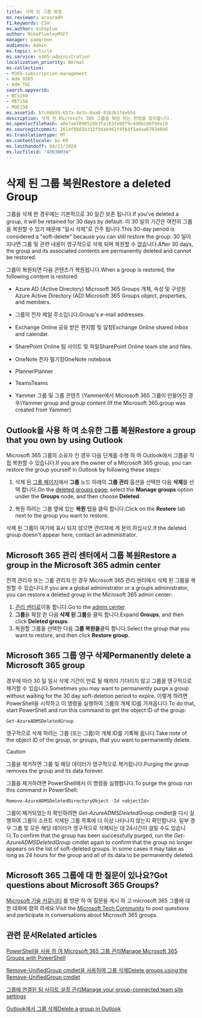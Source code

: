 ```yaml
---
title: 삭제 된 그룹 복원
ms.reviewer: arvaradh
f1.keywords: CSH
ms.author: mikeplum
author: MikePlumleyMSFT
manager: pamgreen
audience: Admin
ms.topic: article
ms.service: o365-administration
localization_priority: Normal
ms.collection:
- M365-subscription-management
- Adm_O365
- Adm_TOC
search.appverid:
- BCS160
- MET150
- MOE150
ms.assetid: b7c66b59-657a-4e1a-8aa0-8163b1f4eb54
description: 삭제 된 Microsoft 365 그룹을 복원 하는 방법을 알아봅니다.
ms.openlocfilehash: a0e7aef090528b3fa183fe08f9c4d06c86f94a10
ms.sourcegitcommit: 2614f8b81b332f8dab461f4f64f3adaa6703e0d6
ms.translationtype: MT
ms.contentlocale: ko-KR
ms.lasthandoff: 04/21/2020
ms.locfileid: "43630034"
---
```

# <a name="restore-a-deleted-group"></a><span data-ttu-id="d1e8b-103">삭제 된 그룹 복원</span><span class="sxs-lookup"><span data-stu-id="d1e8b-103">Restore a deleted Group</span></span>

<span data-ttu-id="d1e8b-104">그룹을 삭제 한 경우에는 기본적으로 30 일간 보존 됩니다.</span><span class="sxs-lookup"><span data-stu-id="d1e8b-104">If you've deleted a group, it will be retained for 30 days by default.</span></span> <span data-ttu-id="d1e8b-105">이 30 일의 기간은 여전히 그룹을 복원할 수 있기 때문에 "일시 삭제"로 간주 됩니다.</span><span class="sxs-lookup"><span data-stu-id="d1e8b-105">This 30-day period is considered a "soft-delete" because you can still restore the group.</span></span> <span data-ttu-id="d1e8b-106">30 일이 지나면 그룹 및 관련 내용이 영구적으로 삭제 되며 복원할 수 없습니다.</span><span class="sxs-lookup"><span data-stu-id="d1e8b-106">After 30 days, the group and its associated contents are permanently deleted and cannot be restored.</span></span>

<span data-ttu-id="d1e8b-107">그룹이 복원되면 다음 콘텐츠가 복원됩니다.</span><span class="sxs-lookup"><span data-stu-id="d1e8b-107">When a group is restored, the following content is restored:</span></span>
  
- <span data-ttu-id="d1e8b-108">Azure AD (Active Directory) Microsoft 365 Groups 개체, 속성 및 구성원</span><span class="sxs-lookup"><span data-stu-id="d1e8b-108">Azure Active Directory (AD) Microsoft 365 Groups object, properties, and members.</span></span>
    
- <span data-ttu-id="d1e8b-109">그룹의 전자 메일 주소입니다.</span><span class="sxs-lookup"><span data-stu-id="d1e8b-109">Group's e-mail addresses.</span></span>
    
- <span data-ttu-id="d1e8b-110">Exchange Online 공유 받은 편지함 및 일정</span><span class="sxs-lookup"><span data-stu-id="d1e8b-110">Exchange Online shared Inbox and calendar.</span></span>
    
- <span data-ttu-id="d1e8b-111">SharePoint Online 팀 사이트 및 파일</span><span class="sxs-lookup"><span data-stu-id="d1e8b-111">SharePoint Online team site and files.</span></span>
    
- <span data-ttu-id="d1e8b-112">OneNote 전자 필기장</span><span class="sxs-lookup"><span data-stu-id="d1e8b-112">OneNote notebook</span></span>
    
- <span data-ttu-id="d1e8b-113">Planner</span><span class="sxs-lookup"><span data-stu-id="d1e8b-113">Planner</span></span>
    
- <span data-ttu-id="d1e8b-114">Teams</span><span class="sxs-lookup"><span data-stu-id="d1e8b-114">Teams</span></span>

- <span data-ttu-id="d1e8b-115">Yammer 그룹 및 그룹 콘텐츠 (Yammer에서 Microsoft 365 그룹이 만들어진 경우)</span><span class="sxs-lookup"><span data-stu-id="d1e8b-115">Yammer group and group content (If the Microsoft 365 group was created from Yammer)</span></span>

## <a name="restore-a-group-that-you-own-by-using-outlook"></a><span data-ttu-id="d1e8b-116">Outlook을 사용 하 여 소유한 그룹 복원</span><span class="sxs-lookup"><span data-stu-id="d1e8b-116">Restore a group that you own by using Outlook</span></span>

<span data-ttu-id="d1e8b-117">Microsoft 365 그룹의 소유자 인 경우 다음 단계를 수행 하 여 Outlook에서 그룹을 직접 복원할 수 있습니다.</span><span class="sxs-lookup"><span data-stu-id="d1e8b-117">If you are the owner of a Microsoft 365 group, you can restore the group yourself in Outlook by following these steps:</span></span>

1. <span data-ttu-id="d1e8b-118">삭제 된 [그룹 페이지](https://outlook.office.com/people/group/deleted)에서 **그룹** 노드 아래의 **그룹 관리** 옵션을 선택한 다음 **삭제**를 선택 합니다.</span><span class="sxs-lookup"><span data-stu-id="d1e8b-118">On the [deleted groups page](https://outlook.office.com/people/group/deleted), select the **Manage groups** option under the **Groups** node, and then choose **Deleted**.</span></span>

2. <span data-ttu-id="d1e8b-119">복원 하려는 그룹 옆에 있는 **복원** 탭을 클릭 합니다.</span><span class="sxs-lookup"><span data-stu-id="d1e8b-119">Click on the **Restore** tab next to the group you want to restore.</span></span>

<span data-ttu-id="d1e8b-120">삭제 된 그룹이 여기에 표시 되지 않으면 관리자에 게 문의 하십시오.</span><span class="sxs-lookup"><span data-stu-id="d1e8b-120">If the deleted group doesn't appear here, contact an administrator.</span></span>

## <a name="restore-a-group-in-the-microsoft-365-admin-center"></a><span data-ttu-id="d1e8b-121">Microsoft 365 관리 센터에서 그룹 복원</span><span class="sxs-lookup"><span data-stu-id="d1e8b-121">Restore a group in the Microsoft 365 admin center</span></span>

<span data-ttu-id="d1e8b-122">전역 관리자 또는 그룹 관리자 인 경우 Microsoft 365 관리 센터에서 삭제 된 그룹을 복원할 수 있습니다.</span><span class="sxs-lookup"><span data-stu-id="d1e8b-122">If you are a global administrator or a groups administrator, you can restore a deleted group in the Microsoft 365 admin center:</span></span>

1. <span data-ttu-id="d1e8b-123">[관리 센터로](https://admin.microsoft.com)이동 합니다.</span><span class="sxs-lookup"><span data-stu-id="d1e8b-123">Go to the [admin center](https://admin.microsoft.com).</span></span>
2. <span data-ttu-id="d1e8b-124">**그룹**을 확장 한 다음 **삭제 된 그룹**을 클릭 합니다.</span><span class="sxs-lookup"><span data-stu-id="d1e8b-124">Expand **Groups**, and then click **Deleted groups**.</span></span>
3. <span data-ttu-id="d1e8b-125">복원할 그룹을 선택한 다음 **그룹 복원을**클릭 합니다.</span><span class="sxs-lookup"><span data-stu-id="d1e8b-125">Select the group that you want to restore, and then click **Restore group**.</span></span>
  
## <a name="permanently-delete-a-microsoft-365-group"></a><span data-ttu-id="d1e8b-126">Microsoft 365 그룹 영구 삭제</span><span class="sxs-lookup"><span data-stu-id="d1e8b-126">Permanently delete a Microsoft 365 group</span></span>

<span data-ttu-id="d1e8b-127">경우에 따라 30 일 일시 삭제 기간이 만료 될 때까지 기다리지 않고 그룹을 영구적으로 제거할 수 있습니다.</span><span class="sxs-lookup"><span data-stu-id="d1e8b-127">Sometimes you may want to permanently purge a group without waiting for the 30 day soft-deletion period to expire.</span></span> <span data-ttu-id="d1e8b-128">이렇게 하려면 PowerShell을 시작하고 이 명령을 실행하여 그룹의 개체 ID를 가져옵니다.</span><span class="sxs-lookup"><span data-stu-id="d1e8b-128">To do that, start PowerShell and run this command to get the object ID of the group:</span></span>
  
```
Get-AzureADMSDeletedGroup
```

<span data-ttu-id="d1e8b-129">영구적으로 삭제 하려는 그룹 (또는 그룹)의 개체 ID를 기록해 둡니다.</span><span class="sxs-lookup"><span data-stu-id="d1e8b-129">Take note of the object ID of the group, or groups, that you want to permanently delete.</span></span>
  
> [!CAUTION]
> <span data-ttu-id="d1e8b-130">그룹을 제거하면 그룹 및 해당 데이터가 영구적으로 제거됩니다.</span><span class="sxs-lookup"><span data-stu-id="d1e8b-130">Purging the group removes the group and its data forever.</span></span> 
  
<span data-ttu-id="d1e8b-131">그룹을 제거하려면 PowerShell에서 이 명령을 실행합니다.</span><span class="sxs-lookup"><span data-stu-id="d1e8b-131">To purge the group run this command in PowerShell:</span></span>
  
```
Remove-AzureADMSDeletedDirectoryObject -Id <objectId>
```

<span data-ttu-id="d1e8b-p103">그룹이 제거되었는지 확인하려면  *Get-AzureADMSDeletedGroup*  cmdlet을 다시 실행하여 그룹이 소프트 삭제된 그룹 목록에 더 이상 나타나지 않는지 확인합니다. 일부 경우 그룹 및 모든 해당 데이터가 영구적으로 삭제되는 데 24시간이 걸릴 수도 있습니다.</span><span class="sxs-lookup"><span data-stu-id="d1e8b-p103">To confirm that the group has been successfully purged, run the  *Get-AzureADMSDeletedGroup*  cmdlet again to confirm that the group no longer appears on the list of soft-deleted groups. In some cases it may take as long as 24 hours for the group and all of its data to be permanently deleted.</span></span> 
  
## <a name="got-questions-about-microsoft-365-groups"></a><span data-ttu-id="d1e8b-134">Microsoft 365 그룹에 대 한 질문이 있나요?</span><span class="sxs-lookup"><span data-stu-id="d1e8b-134">Got questions about Microsoft 365 Groups?</span></span>

<span data-ttu-id="d1e8b-135">[Microsoft 기술 커뮤니티](https://techcommunity.microsoft.com/t5/Office-365-Groups/ct-p/Office365Groups) 를 방문 하 여 질문을 게시 하 고 microsoft 365 그룹에 대 한 대화에 참여 하세요.</span><span class="sxs-lookup"><span data-stu-id="d1e8b-135">Visit the [Microsoft Tech Community](https://techcommunity.microsoft.com/t5/Office-365-Groups/ct-p/Office365Groups) to post questions and participate in conversations about Microsoft 365 groups.</span></span> 
  
## <a name="related-articles"></a><span data-ttu-id="d1e8b-136">관련 문서</span><span class="sxs-lookup"><span data-stu-id="d1e8b-136">Related articles</span></span>

[<span data-ttu-id="d1e8b-137">PowerShell을 사용 하 여 Microsoft 365 그룹 관리</span><span class="sxs-lookup"><span data-stu-id="d1e8b-137">Manage Microsoft 365 Groups with PowerShell</span></span>](https://support.office.com/article/aeb669aa-1770-4537-9de2-a82ac11b0540)
  
[<span data-ttu-id="d1e8b-138">Remove-UnifiedGroup cmdlet을 사용하여 그룹 삭제</span><span class="sxs-lookup"><span data-stu-id="d1e8b-138">Delete groups using the Remove-UnifiedGroup cmdlet</span></span>](https://technet.microsoft.com/library/mt238270%28v=exchg.160%29.aspx)
  
[<span data-ttu-id="d1e8b-139">그룹에 연결된 팀 사이트 설정 관리</span><span class="sxs-lookup"><span data-stu-id="d1e8b-139">Manage your group-connected team site settings</span></span>](https://support.office.com/article/8376034d-d0c7-446e-9178-6ab51c58df42.aspx)
  
[<span data-ttu-id="d1e8b-140">Outlook에서 그룹 삭제</span><span class="sxs-lookup"><span data-stu-id="d1e8b-140">Delete a group in Outlook</span></span>](https://support.office.com/article/ca7f5a9e-ae4f-4cbe-a4bc-89c469d1726f.aspx)
